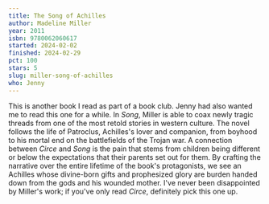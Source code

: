 ```yaml
---
title: The Song of Achilles
author: Madeline Miller
year: 2011
isbn: 9780062060617
started: 2024-02-02
finished: 2024-02-29
pct: 100
stars: 5
slug: miller-song-of-achilles
who: Jenny
---
```


This is another book I read as part of a book club. Jenny had also wanted me to read this one for a while. In *Song*, Miller is able to coax newly tragic threads from one of the most retold stories in western culture. The novel follows the life of Patroclus, Achilles's lover and companion, from boyhood to his mortal end on the battlefields of the Trojan war. A connection between *Circe* and *Song* is the pain that stems from children being different or below the expectations that their parents set out for them. By crafting the narrative over the entire lifetime of the book's protagonists, we see an Achilles whose divine-born gifts and prophesized glory are burden handed down from the gods and his wounded mother. I've never been disappointed by Miller's work; if you've only read *Circe*, definitely pick this one up.
